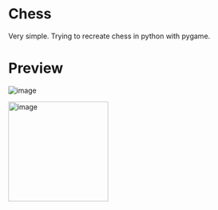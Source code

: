 # Chess

Very simple. Trying to recreate chess in python with pygame.


# Preview

![image](https://user-images.githubusercontent.com/74210896/201485792-f36b7c9d-8109-400f-b486-59e786fc83b5.png)


<img src="https://user-images.githubusercontent.com/74210896/201485856-fe9548e5-8c32-41cc-9b9c-b8fa3b838850.png" alt="image" width="200"/>
